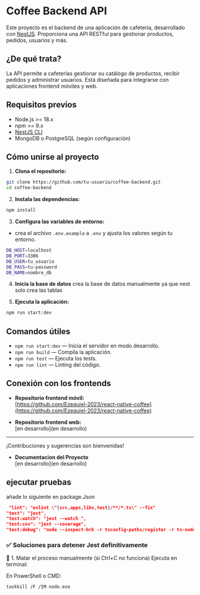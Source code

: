 # Coffee Backend API

Este proyecto es el backend de una aplicación de cafetería, desarrollado con [NestJS](https://nestjs.com/). Proporciona una API RESTful para gestionar productos, pedidos, usuarios y más.

## ¿De qué trata?

La API permite a cafeterías gestionar su catálogo de productos, recibir pedidos y administrar usuarios. Está diseñada para integrarse con aplicaciones frontend móviles y web.

## Requisitos previos

- Node.js >= 18.x
- npm >= 9.x
- [NestJS CLI](https://docs.nestjs.com/cli/overview)
- MongoDB o PostgreSQL (según configuración)

## Cómo unirse al proyecto

1. **Clona el repositorio:**

```bash
git clone https://github.com/tu-usuario/coffee-backend.git
cd coffee-backend
```

2. **Instala las dependencias:**

```bash
npm install
```

3. **Configura las variables de entorno:**

- crea el archivo `.env.example` a `.env` y ajusta los valores según tu entorno.

```bash
DB_HOST=localhost
DB_PORT=3306
DB_USER=tu_usuario
DB_PASS=tu-password
DB_NAME=nombre_db
```

4. **Inicia la base de datos**
   crea la base de datos manualmente ya que nest solo crea las tablas

5. **Ejecuta la aplicación:**

```bash
npm run start:dev
```

## Comandos útiles

- `npm run start:dev` — Inicia el servidor en modo desarrollo.
- `npm run build` — Compila la aplicación.
- `npm run test` — Ejecuta los tests.
- `npm run lint` — Linting del código.

## Conexión con los frontends

- **Repositorio frontend móvil:**  
  [https://github.com/Ezequiel-2023/react-native-coffee](https://github.com/Ezequiel-2023/react-native-coffee)

- **Repositorio frontend web:**  
  [en desarrollo](en desarrollo)

---

¡Contribuciones y sugerencias son bienvenidas!

- **Documentacion del Proyecto**  
  [en desarrollo](en desarrollo)

## ejecutar pruebas
añade lo siguiente en package.Json


```json
 "lint": "eslint \"{src,apps,libs,test}/**/*.ts\" --fix"
"test": "jest",
"test:watch": "jest --watch ",
"test:cov": "jest --coverage",
"test:debug": "node --inspect-brk -r tsconfig-paths/register -r ts-node/register node_modules/.bin/jest --runInBand"
```

### ✅ Soluciones para detener Jest definitivamente
🛑 1. Matar el proceso manualmente (si Ctrl+C no funciona)
Ejecuta en terminal:

En PowerShell o CMD:
```bash
taskkill /F /IM node.exe
```

